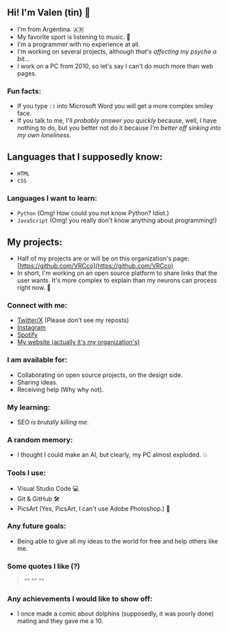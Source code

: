 ## Hi! I'm Valen (tin) 👋

- I'm from Argentina. 🇦🇷
- My favorite sport is listening to music. 🎵
- I'm a programmer with no experience at all.
- I'm working on several projects, although *that's affecting my psyche a bit...*
- I work on a PC from 2010, so let's say I can't do much more than web pages.

### Fun facts:
- If you type `:)` into Microsoft Word you will get a more complex smiley face.
- If you talk to me, I'll *probably answer you quickly* because, well, I have nothing to do, but you better not do it because *I'm better off sinking into my own loneliness*.

## Languages that I supposedly know:
- `HTML`
- `CSS`

### Languages I want to learn:
- `Python` (Omg! How could you not know Python? Idiot.)
- `JavaScript` (Omg! you really don't know anything about programming!)

## My projects:
- Half of my projects are or will be on this organization's page: [https://github.com/VRCco](https://github.com/VRCco)
- In short, I'm working on an open source platform to share links that the user wants. It's more complex to explain than my neurons can process right now. 🧠

### Connect with me:
- [Twitter/X](https://x.com/valen_rolnn) (Please don't see my reposts)
- [Instagram](https://www.instagram.com/valen_rolnn)
- [Spotify](https://open.spotify.com/user/3127w7uclpnwt6e32qrvmtg4qipm)
- [My website (actually it's my organization's)](https://vrcco.vercel.app)

### I am available for:
- Collaborating on open source projects, on the design side.
- Sharing ideas.
- Receiving help (Why why not).

### My learning:
- SEO *is brutally killing me*.

### A random memory:
- I thought I could make an AI, but clearly, my PC almost exploded. 💥

### Tools I use:
- Visual Studio Code 💻
- Git & GitHub 🛠️
- PicsArt (Yes, PicsArt, I can't use Adobe Photoshop.) 🎨

### Any future goals:
- Being able to give all my ideas to the world for free and help others like me.

### Some quotes I like (?)
> ""
> ""
> ""

### Any achievements I would like to show off:
- I once made a comic about dolphins (supposedly, it was poorly done) mating and they gave me a 10.

